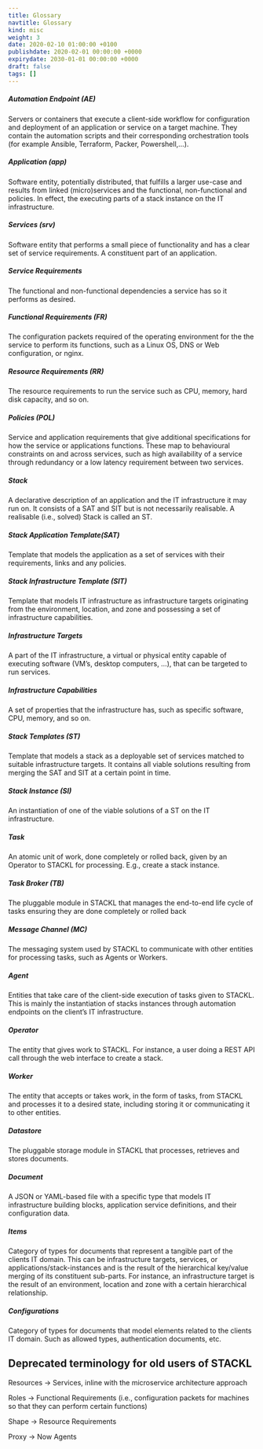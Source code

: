 ```yaml
---
title: Glossary
navtitle: Glossary
kind: misc
weight: 3
date: 2020-02-10 01:00:00 +0100
publishdate: 2020-02-01 00:00:00 +0000
expirydate: 2030-01-01 00:00:00 +0000
draft: false
tags: []
---
```

##### Automation Endpoint (AE)

Servers or containers that execute a client-side workflow for configuration and deployment of an application or service on a target machine. They contain the automation scripts and their corresponding orchestration tools (for example Ansible, Terraform, Packer, Powershell,…).

##### Application (app)

Software entity, potentially distributed, that fulfills a larger use-case and results from linked (micro)services and the functional, non-functional and policies. In effect, the executing parts of a stack instance on the IT infrastructure.

##### Services (srv)

Software entity that performs a small piece of functionality and has a clear set of service requirements. A constituent part of an application.

##### Service Requirements

The functional and non-functional dependencies a service has so it performs as desired.

##### Functional Requirements (FR)

The configuration packets required of the operating environment for the the service to perform its functions, such as a Linux OS, DNS or Web configuration, or nginx.

##### Resource Requirements (RR)

The resource requirements to run the service such as CPU, memory, hard disk capacity, and so on.

##### Policies (POL)

Service and application requirements that give additional specifications for how the service or applications functions.
These map to behavioural constraints on and across services, such as high availability of a service through redundancy or a low latency requirement between two services.

##### Stack

A declarative description of an application and the IT infrastructure it may run on.  It consists of a SAT and SIT but is not necessarily realisable. A realisable (i.e., solved) Stack is called an ST.

##### Stack Application Template(SAT)

Template that models the application as a set of services with their requirements, links and any policies.

##### Stack Infrastructure Template (SIT)

Template that models IT infrastructure as infrastructure targets originating from the environment, location, and zone and possessing a set of infrastructure capabilities.

##### Infrastructure Targets

A part of the IT infrastructure, a virtual or physical entity capable of executing software (VM’s, desktop computers, …), that can be targeted to run services.

##### Infrastructure Capabilities

A set of properties that the infrastructure has, such as specific software, CPU, memory, and so on.

##### Stack Templates (ST)

Template that models a stack as a deployable set of services matched to suitable infrastructure targets. It contains all viable solutions resulting from merging the SAT and SIT at a certain point in time.

##### Stack Instance (SI)

An instantiation of one of the viable solutions of a ST on the IT infrastructure.

##### Task

An atomic unit of work, done completely or rolled back, given by an Operator to STACKL for processing. E.g., create a stack instance.

##### Task Broker (TB)

The pluggable module in STACKL that manages the end-to-end life cycle of tasks ensuring they are done completely or rolled back

##### Message Channel (MC)

The messaging system used by STACKL to communicate with other entities for processing tasks, such as Agents or Workers.

##### Agent

Entities that take care of the client-side execution of tasks given to STACKL. This is mainly the instantiation of stacks instances through automation endpoints on the client’s IT infrastructure.

##### Operator

The entity that gives work to STACKL. For instance, a user doing a REST API call through the web interface to create a stack.

##### Worker

The entity that accepts or takes work, in the form of tasks, from STACKL and processes it to a desired state, including storing it or communicating it to other entities.

##### Datastore

The pluggable storage module in STACKL that processes, retrieves and stores documents.

##### Document

A JSON or YAML-based file with a specific type that models IT infrastructure building blocks, application service definitions, and their configuration data.

##### Items

Category of types for documents that represent a tangible part of the clients IT domain. This can be infrastructure targets, services, or applications/stack-instances and is the result of the hierarchical key/value merging of its constituent sub-parts. For instance, an infrastructure target is the result of an environment, location and zone with a certain hierarchical relationship.

##### Configurations

Category of types for documents that model elements related to the clients IT domain. Such as allowed types, authentication documents, etc.

## Deprecated terminology for old users of STACKL

Resources → Services, inline with the microservice architecture approach

Roles → Functional Requirements (i.e., configuration packets for machines so that they can perform certain functions)

Shape → Resource Requirements

Proxy → Now Agents
